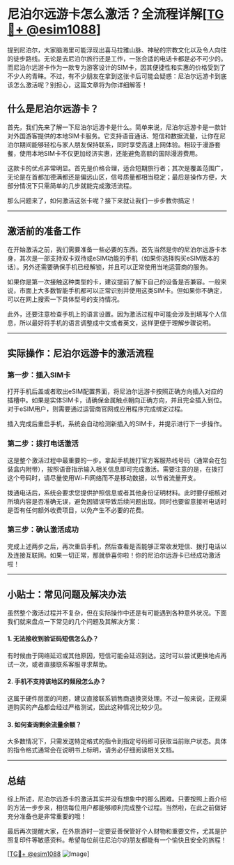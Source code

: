 # 尼泊尔远游卡怎么激活？全流程详解[[TG💪+ @esim1088](https://t.me/s/esim1088)]

提到尼泊尔，大家脑海里可能浮现出喜马拉雅山脉、神秘的宗教文化以及令人向往的徒步路线。无论是去尼泊尔旅行还是工作，一张合适的电话卡都是必不可少的。而尼泊尔远游卡作为一款专为游客设计的SIM卡，因其便捷性和实惠的价格受到了不少人的青睐。不过，有不少朋友在拿到这张卡后可能会疑惑：尼泊尔远游卡到底该怎么激活呢？别担心，这篇文章将为你详细解答！

## 什么是尼泊尔远游卡？

首先，我们先来了解一下尼泊尔远游卡是什么。简单来说，尼泊尔远游卡是一款针对外国游客提供的本地SIM卡服务。它支持语音通话、短信和数据流量，让你在尼泊尔期间能够轻松与家人朋友保持联系，同时享受高速上网体验。相较于漫游套餐，使用本地SIM卡不仅更加经济实惠，还能避免高额的国际漫游费用。

这款卡的优点非常明显。首先是价格合理，适合短期旅行者；其次是覆盖范围广，无论是在首都加德满都还是偏远山区，信号质量都相当稳定；最后是操作方便，大部分情况下只需简单的几步就能完成激活流程。

那么问题来了，如何激活这张卡呢？接下来就让我们一步步教你搞定！

---

## 激活前的准备工作

在开始激活之前，我们需要准备一些必要的东西。首先当然是你的尼泊尔远游卡本身，其次是一部支持双卡双待或eSIM功能的手机（如果你选择购买eSIM版本的话）。另外还需要确保手机已经解锁，并且可以正常使用当地运营商的服务。

如果你是第一次接触这种类型的卡，建议提前了解下自己的设备是否兼容。一般来说，市面上大多数智能手机都可以正常识别并使用这类SIM卡。但如果你不确定，可以在网上搜索一下具体型号的支持情况。

此外，还要注意检查手机上的语言设置。因为激活过程中可能会涉及到填写个人信息，所以最好将手机的语言调整成中文或者英文，这样更便于理解步骤说明。

---

## 实际操作：尼泊尔远游卡的激活流程

### 第一步：插入SIM卡

打开手机后盖或者取出eSIM配置界面，将尼泊尔远游卡按照正确方向插入对应的插槽中。如果是实体SIM卡，请确保金属触点朝向正确方向，并且完全插入到位。对于eSIM用户，则需要通过运营商官网或应用程序完成绑定过程。

插入完成后重启手机，系统会自动检测新插入的SIM卡，并提示进行下一步操作。

### 第二步：拨打电话激活

这是整个激活过程中最重要的一步。拿起手机拨打官方客服热线号码（通常会在包装盒内附带），按照语音指示输入相关信息即可完成激活。需要注意的是，在拨打这个号码时，请尽量使用Wi-Fi网络而不是移动数据，以节省流量开支。

拨通电话后，系统会要求您提供护照信息或者其他身份证明材料。此时要仔细核对所填内容是否准确无误，避免因错误导致后续问题出现。同时也要留意接听电话时是否有任何额外收费项目，以免产生不必要的花费。

### 第三步：确认激活成功

完成上述两步之后，再次重启手机，然后查看是否能够正常收发短信、拨打电话以及连接互联网。如果一切正常，那就恭喜你啦！你的尼泊尔远游卡已经成功激活啦！

---

## 小贴士：常见问题及解决办法

虽然整个激活过程并不复杂，但在实际操作中还是有可能遇到各种意外状况。下面我们就来盘点一下常见的几个问题及其解决方案：

#### 1. 无法接收到验证码短信怎么办？
有时候由于网络延迟或其他原因，短信可能会延迟到达。这时可以尝试更换地点再试一次，或者直接联系客服寻求帮助。

#### 2. 手机不支持该地区的频段怎么办？
这属于硬件层面的问题，建议直接联系销售商退换货处理。不过一般来说，正规渠道购买的产品都会经过严格测试，因此这种情况比较少见。

#### 3. 如何查询剩余流量余额？
大多数情况下，只需发送特定格式的指令到指定号码即可获取当前账户状态。具体的指令格式通常会在说明书上标明，请务必仔细阅读相关文档。

---

## 总结

综上所述，尼泊尔远游卡的激活其实并没有想象中的那么困难。只要按照上面介绍的方法一步步来，相信每位用户都能够顺利完成整个过程。当然啦，在此之前做好充分准备也是非常重要的哦！

最后再次提醒大家，在外旅游时一定要妥善保管好个人财物和重要文件，尤其是护照复印件等敏感资料。希望每位前往尼泊尔的朋友都能有一个愉快且安全的旅程！

[[TG💪+ @esim1088](https://t.me/s/esim1088) ![Image](https://i.postimg.cc/4NQfJmqS/Snipaste-2025-05-13-00-14-12.png)]